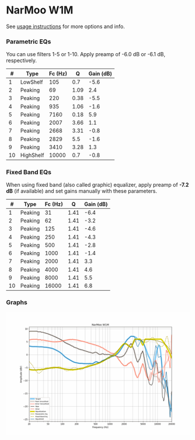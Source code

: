 # NarMoo W1M
See [usage instructions](https://github.com/jaakkopasanen/AutoEq#usage) for more options and info.

### Parametric EQs
You can use filters 1-5 or 1-10. Apply preamp of -6.0 dB or -6.1 dB, respectively.

|   # | Type      |   Fc (Hz) |    Q |   Gain (dB) |
|-----|-----------|-----------|------|-------------|
|   1 | LowShelf  |       105 | 0.7  |        -5.6 |
|   2 | Peaking   |        69 | 1.09 |         2.4 |
|   3 | Peaking   |       220 | 0.38 |        -5.5 |
|   4 | Peaking   |       935 | 1.06 |        -1.6 |
|   5 | Peaking   |      7160 | 0.18 |         5.9 |
|   6 | Peaking   |      2007 | 3.66 |         1.1 |
|   7 | Peaking   |      2668 | 3.31 |        -0.8 |
|   8 | Peaking   |      2829 | 5.5  |        -1.6 |
|   9 | Peaking   |      3410 | 3.28 |         1.3 |
|  10 | HighShelf |     10000 | 0.7  |        -0.8 |

### Fixed Band EQs
When using fixed band (also called graphic) equalizer, apply preamp of **-7.2 dB** (if available) and set gains manually with these parameters.

|   # | Type    |   Fc (Hz) |    Q |   Gain (dB) |
|-----|---------|-----------|------|-------------|
|   1 | Peaking |        31 | 1.41 |        -6.4 |
|   2 | Peaking |        62 | 1.41 |        -3.2 |
|   3 | Peaking |       125 | 1.41 |        -4.6 |
|   4 | Peaking |       250 | 1.41 |        -4.3 |
|   5 | Peaking |       500 | 1.41 |        -2.8 |
|   6 | Peaking |      1000 | 1.41 |        -1.4 |
|   7 | Peaking |      2000 | 1.41 |         3.3 |
|   8 | Peaking |      4000 | 1.41 |         4.6 |
|   9 | Peaking |      8000 | 1.41 |         5.5 |
|  10 | Peaking |     16000 | 1.41 |         6.8 |

### Graphs
![](./NarMoo%20W1M.png)

